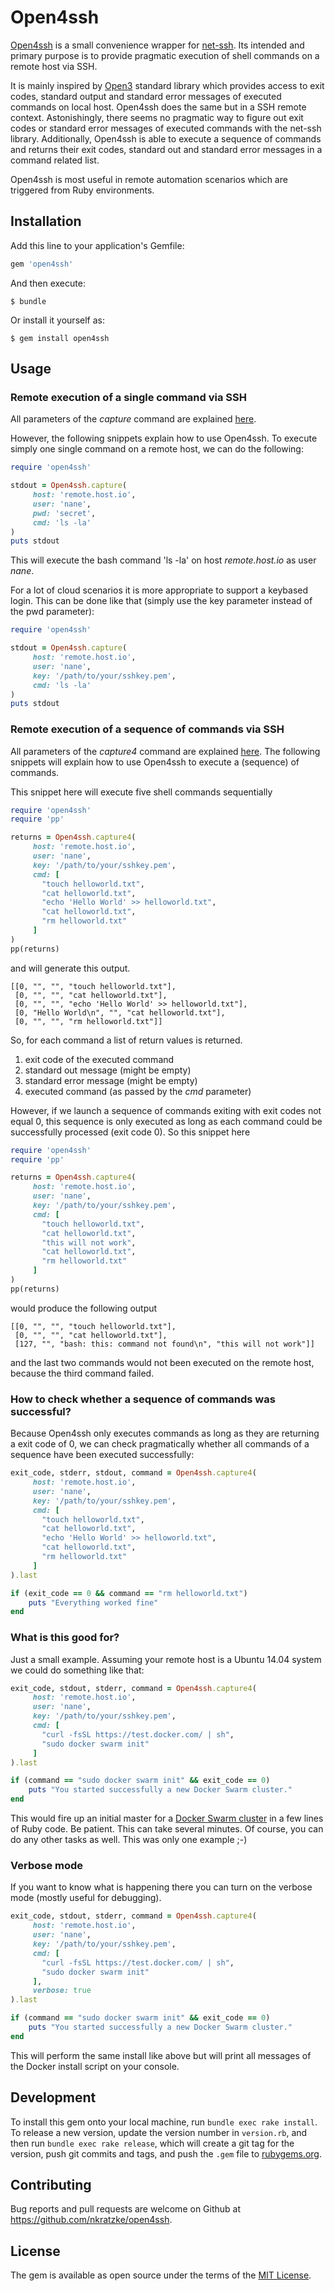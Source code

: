 # Open4ssh

[Open4ssh](https://github.com/nkratzke/open4ssh) is a small convenience wrapper for [net-ssh](https://rubygems.org/gems/net-ssh). 
Its intended and primary purpose is to provide pragmatic
execution of shell commands on a remote host via SSH.

It is mainly inspired by [Open3](http://ruby-doc.org/stdlib-2.3.1/libdoc/open3/rdoc/Open3.html) standard library 
which provides access to exit codes, 
standard output and standard error messages of executed commands on local host.
Open4ssh does the same but in a SSH remote context. 
Astonishingly, there seems no pragmatic way to figure out exit codes or standard error messages of executed commands 
with the net-ssh library.
Additionally, Open4ssh is able to execute a 
sequence of commands and returns their exit codes, standard out and standard error messages in a command related list.

Open4ssh is most useful in remote automation scenarios which are triggered from Ruby environments.

## Installation

Add this line to your application's Gemfile:

```ruby
gem 'open4ssh'
```

And then execute:

    $ bundle

Or install it yourself as:

    $ gem install open4ssh

## Usage

### Remote execution of a single command via SSH

All parameters of the _capture_ command are explained [here](Open4ssh.html#capture-class_method).

However, the following snippets explain how to use Open4ssh. 
To execute simply one single command on a remote host, we can do the following:

```ruby
require 'open4ssh'

stdout = Open4ssh.capture(
     host: 'remote.host.io',
     user: 'nane',
     pwd: 'secret',
     cmd: 'ls -la'
)
puts stdout
```

This will execute the bash command 'ls -la' on host _remote.host.io_ as user _nane_.

For a lot of cloud scenarios it is more appropriate to support a keybased login. This can be done like that 
(simply use the key parameter instead of the pwd parameter):

```ruby
require 'open4ssh'

stdout = Open4ssh.capture(
     host: 'remote.host.io',
     user: 'nane',
     key: '/path/to/your/sshkey.pem',
     cmd: 'ls -la'
)
puts stdout
```

### Remote execution of a sequence of commands via SSH

All parameters of the _capture4_ command are explained [here](Open4ssh.html#capture4-class_method).
The following snippets will explain how to use Open4ssh to execute a (sequence) of commands.

This snippet here will execute five shell commands sequentially

```ruby
require 'open4ssh'
require 'pp'

returns = Open4ssh.capture4(
     host: 'remote.host.io',
     user: 'nane',
     key: '/path/to/your/sshkey.pem',
     cmd: [
       "touch helloworld.txt",
       "cat helloworld.txt",
       "echo 'Hello World' >> helloworld.txt",
       "cat helloworld.txt",
       "rm helloworld.txt"
     ]
)
pp(returns)
```

and will generate this output.

    [[0, "", "", "touch helloworld.txt"],
     [0, "", "", "cat helloworld.txt"],
     [0, "", "", "echo 'Hello World' >> helloworld.txt"],
     [0, "Hello World\n", "", "cat helloworld.txt"],
     [0, "", "", "rm helloworld.txt"]]

So, for each command a list of return values is returned.

1. exit code of the executed command
2. standard out message (might be empty)
3. standard error message (might be empty)
4. executed command (as passed by the _cmd_ parameter)

However, if we launch a sequence of commands exiting with exit codes not equal 0, this sequence is only executed as long as 
each command could be successfully processed (exit code 0). So this snippet here

```ruby
require 'open4ssh'
require 'pp'

returns = Open4ssh.capture4(
     host: 'remote.host.io',
     user: 'nane',
     key: '/path/to/your/sshkey.pem',
     cmd: [
       "touch helloworld.txt",
       "cat helloworld.txt",
       "this will not work",
       "cat helloworld.txt",
       "rm helloworld.txt"
     ]
)
pp(returns)
```

would produce the following output

    [[0, "", "", "touch helloworld.txt"],
     [0, "", "", "cat helloworld.txt"],
     [127, "", "bash: this: command not found\n", "this will not work"]]
     
and the last two commands would not been executed on the remote host, because the third command failed.

### How to check whether a sequence of commands was successful?

Because Open4ssh only executes commands as long as they are returning a exit code of 0, we can check 
pragmatically whether all commands of a sequence have been executed successfully:

```ruby
exit_code, stderr, stdout, command = Open4ssh.capture4(
     host: 'remote.host.io',
     user: 'nane',
     key: '/path/to/your/sshkey.pem',
     cmd: [
       "touch helloworld.txt",
       "cat helloworld.txt",
       "echo 'Hello World' >> helloworld.txt",
       "cat helloworld.txt",
       "rm helloworld.txt"
     ]
).last

if (exit_code == 0 && command == "rm helloworld.txt")
    puts "Everything worked fine"
end
```

### What is this good for?

Just a small example. Assuming your remote host is a Ubuntu 14.04 system we could do something like that:

```ruby
exit_code, stdout, stderr, command = Open4ssh.capture4(
     host: 'remote.host.io',
     user: 'nane',
     key: '/path/to/your/sshkey.pem',
     cmd: [
       "curl -fsSL https://test.docker.com/ | sh",
       "sudo docker swarm init"
     ]
).last

if (command == "sudo docker swarm init" && exit_code == 0)
    puts "You started successfully a new Docker Swarm cluster."
end
```

This would fire up an initial master for a [Docker Swarm cluster](https://docs.docker.com/engine/swarm/) 
in a few lines of Ruby code. Be patient. This can take several minutes. 
Of course, you can do any other tasks as well. This was only one example ;-)

### Verbose mode

If you want to know what is happening there you can turn on the verbose mode (mostly useful for debugging).

```ruby
exit_code, stdout, stderr, command = Open4ssh.capture4(
     host: 'remote.host.io',
     user: 'nane',
     key: '/path/to/your/sshkey.pem',
     cmd: [
       "curl -fsSL https://test.docker.com/ | sh",
       "sudo docker swarm init"
     ],
     verbose: true
).last

if (command == "sudo docker swarm init" && exit_code == 0)
    puts "You started successfully a new Docker Swarm cluster."
end
```

This will perform the same install like above but will print all messages of the Docker install script on your console.

## Development

To install this gem onto your local machine, run `bundle exec rake install`. 
To release a new version, update the version number in `version.rb`, 
and then run `bundle exec rake release`, 
which will create a git tag for the version, 
push git commits and tags, and push the `.gem` file to [rubygems.org](https://rubygems.org).

## Contributing

Bug reports and pull requests are welcome on Github at https://github.com/nkratzke/open4ssh.


## License

The gem is available as open source under the terms of the [MIT License](http://opensource.org/licenses/MIT).

